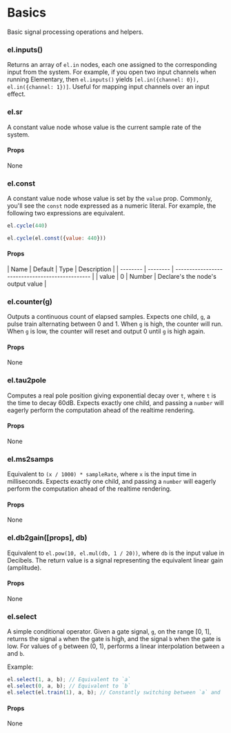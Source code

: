 # Basics

Basic signal processing operations and helpers.


### el.inputs()

Returns an array of `el.in` nodes, each one assigned to the corresponding input
from the system. For example, if you open two input channels when running Elementary,
then `el.inputs()` yields `[el.in({channel: 0}), el.in({channel: 1})]`. Useful for mapping
input channels over an input effect.

### el.sr

A constant value node whose value is the current sample rate of the system.

#### Props

None

### el.const

A constant value node whose value is set by the `value` prop. Commonly, you'll
see the `const` node expressed as a numeric literal. For example, the following
two expressions are equivalent.

```js
el.cycle(440)
```

```js
el.cycle(el.const({value: 440}))
```

#### Props

| Name     | Default  | Type   | Description                            |
| -------- | -------- | ----------------------------------------------- |
| value    | 0        | Number | Declare's the node's output value      |

### el.counter(g)

Outputs a continuous count of elapsed samples. Expects one child, `g`, a pulse
train alternating between 0 and 1. When `g` is high, the counter will run. When `g`
is low, the counter will reset and output 0 until `g` is high again.

#### Props

None

### el.tau2pole

Computes a real pole position giving exponential decay over `t`, where `t` is
the time to decay 60dB. Expects exactly one child, and passing a `number` will
eagerly perform the computation ahead of the realtime rendering.

#### Props

None

### el.ms2samps

Equivalent to `(x / 1000) * sampleRate`, where `x` is the input time in milliseconds.
Expects exactly one child, and passing a `number` will eagerly perform the computation
ahead of the realtime rendering.

#### Props

None

### el.db2gain([props], db)

Equivalent to `el.pow(10, el.mul(db, 1 / 20))`, where `db` is the input value in Decibels.
The return value is a signal representing the equivalent linear gain (amplitude).

#### Props

None

### el.select

A simple conditional operator. Given a gate signal, `g`, on the range [0, 1],
returns the signal `a` when the gate is high, and the signal `b` when the
gate is low. For values of `g` between (0, 1), performs a linear interpolation
between `a` and `b`.

Example:
```js
el.select(1, a, b); // Equivalent to `a`
el.select(0, a, b); // Equivalent to `b`
el.select(el.train(1), a, b); // Constantly switching between `a` and `b`
```

#### Props

None

